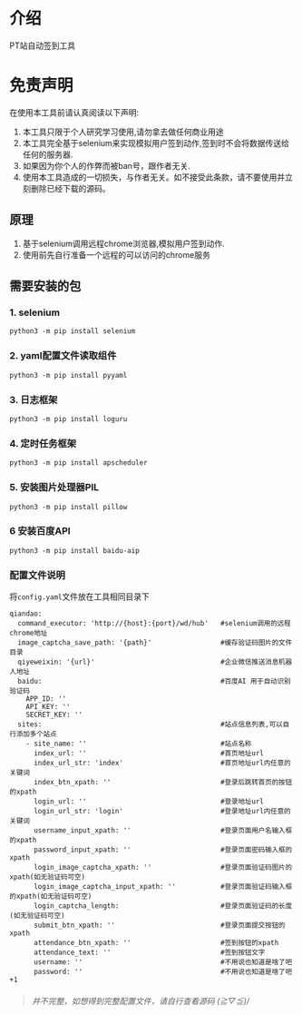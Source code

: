 # 介绍
PT站自动签到工具

# 免责声明
在使用本工具前请认真阅读以下声明:
1. 本工具只限于个人研究学习使用,请勿拿去做任何商业用途
2. 本工具完全基于selenium来实现模拟用户签到动作,签到时不会将数据传送给任何的服务器.
3. 如果因为你个人的作弊而被ban号，跟作者无关.
4. 使用本工具造成的一切损失，与作者无关。如不接受此条款，请不要使用并立刻删除已经下载的源码。

## 原理
1. 基于selenium调用远程chrome浏览器,模拟用户签到动作.
2. 使用前先自行准备一个远程的可以访问的chrome服务

## 需要安装的包
### 1. selenium
`python3 -m pip install selenium`
### 2. yaml配置文件读取组件
`python3 -m pip install pyyaml`
### 3. 日志框架
`python3 -m pip install loguru`
### 4. 定时任务框架
`python3 -m pip install apscheduler`
### 5. 安装图片处理器PIL
`python3 -m pip install pillow`
### 6 安装百度API
`python3 -m pip install baidu-aip`

### 配置文件说明 
将`config.yaml`文件放在工具相同目录下
```
qiandao:
  command_executor: 'http://{host}:{port}/wd/hub'   #selenium调用的远程chrome地址
  image_captcha_save_path: '{path}'                 #缓存验证码图片的文件目录
  qiyeweixin: '{url}'                               #企业微信推送消息机器人地址
  baidu:                                            #百度AI 用于自动识别验证码
    APP_ID: ''
    API_KEY: ''
    SECRET_KEY: ''
  sites:                                            #站点信息列表,可以自行添加多个站点
    - site_name: ''                                 #站点名称
      index_url: ''                                 #首页地址url
      index_url_str: 'index'                        #首页地址url内任意的关键词
      index_btn_xpath: ''                           #登录后跳转首页的按钮的xpath
      login_url: ''                                 #登录地址url
      login_url_str: 'login'                        #登录地址url内任意的关键词
      username_input_xpath: ''                      #登录页面用户名输入框的xpath
      password_input_xpath: ''                      #登录页面密码输入框的xpath
      login_image_captcha_xpath: ''                 #登录页面验证码图片的xpath(如无验证码可空)
      login_image_captcha_input_xpath: ''           #登录页面验证码输入框的xpath(如无验证码可空)
      login_captcha_length:                         #登录页面验证码的长度(如无验证码可空)
      submit_btn_xpath: ''                          #登录页面提交按钮的xpath
      attendance_btn_xpath: ''                      #签到按钮的xpath
      attendance_text: ''                           #签到按钮文字
      username: ''                                  #不用说也知道是啥了吧       
      password: ''                                  #不用说也知道是啥了吧+1
```
> ###### 并不完整，如想得到完整配置文件，请自行查看源码 (≧▽≦)/
